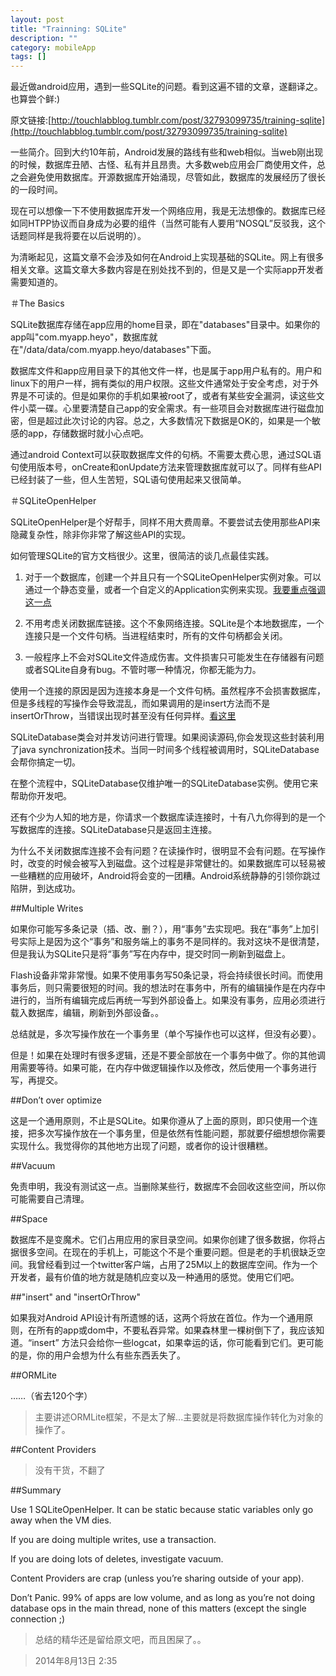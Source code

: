 ```yaml
---
layout: post 
title: "Trainning: SQLite"
description: ""
category: mobileApp
tags: []
---
```


最近做android应用，遇到一些SQLite的问题。看到这遍不错的文章，遂翻译之。也算尝个鲜:)

原文链接:[http://touchlabblog.tumblr.com/post/32793099735/training-sqlite](http://touchlabblog.tumblr.com/post/32793099735/training-sqlite)


一些简介。回到大约10年前，Android发展的路线有些和web相似。当web刚出现的时候，数据库丑陋、古怪、私有并且昂贵。大多数web应用会厂商使用文件，总之会避免使用数据库。开源数据库开始涌现，尽管如此，数据库的发展经历了很长的一段时间。

现在可以想像一下不使用数据库开发一个网络应用，我是无法想像的。数据库已经如同HTPP协议而自身成为必要的组件（当然可能有人要用“NOSQL”反驳我，这个话题同样是我将要在以后说明的）。

为清晰起见，这篇文章不会涉及如何在Android上实现基础的SQLite。网上有很多相关文章。这篇文章大多数内容是在别处找不到的，但是又是一个实际app开发者需要知道的。

＃The Basics

SQLite数据库存储在app应用的home目录，即在"databases"目录中。如果你的app叫"com.myapp.heyo"，数据库就在"/data/data/com.myapp.heyo/databases"下面。

数据库文件和app应用目录下的其他文件一样，也是属于app用户私有的。用户和linux下的用户一样，拥有类似的用户权限。这些文件通常处于安全考虑，对于外界是不可读的。但是如果你的手机如果被root了，或者有某些安全漏洞，读这些文件小菜一碟。心里要清楚自己app的安全需求。有一些项目会对数据库进行磁盘加密，但是超过此次讨论的内容。总之，大多数情况下数据是OK的，如果是一个敏感的app，存储数据时就小心点吧。

通过android Context可以获取数据库文件的句柄。不需要太费心思，通过SQL语句使用版本号，onCreate和onUpdate方法来管理数据库就可以了。同样有些API已经封装了一些，但人生苦短，SQL语句使用起来又很简单。

＃SQLiteOpenHelper

SQLiteOpenHelper是个好帮手，同样不用大费周章。不要尝试去使用那些API来隐藏复杂性，除非你非常了解这些API的实现。

如何管理SQLite的官方文档很少。这里，很简洁的谈几点最佳实践。

1. 对于一个数据库，创建一个并且只有一个SQLiteOpenHelper实例对象。可以通过一个静态变量，或者一个自定义的Application实例来实现。[我要重点强调这一点](http://stackoverflow.com/questions/2493331/what-are-the-best-practices-for-sqlite-on-android/3689883#3689883)

2. 不用考虑关闭数据库链接。这个不象网络连接。SQLite是个本地数据库，一个连接只是一个文件句柄。当进程结束时，所有的文件句柄都会关闭。

3. 一般程序上不会对SQLite文件造成伤害。文件损害只可能发生在存储器有问题或者SQLite自身有bug。不管时哪一种情况，你都无能为力。

使用一个连接的原因是因为连接本身是一个文件句柄。虽然程序不会损害数据库，但是多线程的写操作会导致混乱，而如果调用的是insert方法而不是insertOrThrow，当错误出现时甚至没有任何异样。[看这里](http://stackoverflow.com/questions/2493331/what-are-the-best-practices-for-sqlite-on-android/3689883#3689883)

SQLiteDatabase类会对并发访问进行管理。如果阅读源码,你会发现这些封装利用了java synchronization技术。当同一时间多个线程被调用时，SQLiteDatabase会帮你搞定一切。

在整个流程中，SQLiteDatabase仅维护唯一的SQLiteDatabase实例。使用它来帮助你开发吧。

还有个少为人知的地方是，你请求一个数据库读连接时，十有八九你得到的是一个写数据库的连接。SQLiteDatabase只是返回主连接。

为什么不关闭数据库连接不会有问题？在读操作时，很明显不会有问题。在写操作时，改变的时候会被写入到磁盘。这个过程是非常健壮的。如果数据库可以轻易被一些糟糕的应用破坏，Android将会变的一团糟。Android系统静静的引领你跳过陷阱，到达成功。

##Multiple Writes

如果你可能写多条记录（插、改、删？），用“事务”去实现吧。我在“事务”上加引号实际上是因为这个“事务”和服务端上的事务不是同样的。我对这块不是很清楚，但是我认为SQLite只是将“事务”写在内存中，提交时同一刷新到磁盘上。

Flash设备非常非常慢。如果不使用事务写50条记录，将会持续很长时间。而使用事务后，则只需要很短的时间。我的想法时在事务中，所有的编辑操作是在内存中进行的，当所有编辑完成后再统一写到外部设备上。如果没有事务，应用必须进行载入数据库，编辑，刷新到外部设备。。

总结就是，多次写操作放在一个事务里（单个写操作也可以这样，但没有必要）。

但是！如果在处理时有很多逻辑，还是不要全部放在一个事务中做了。你的其他调用需要等待。如果可能，在内存中做逻辑操作以及修改，然后使用一个事务进行写，再提交。

##Don’t over optimize

这是一个通用原则，不止是SQLite。如果你遵从了上面的原则，即只使用一个连接，把多次写操作放在一个事务里，但是依然有性能问题，那就要仔细想想你需要实现什么。我觉得你的其他地方出现了问题，或者你的设计很糟糕。

##Vacuum

免责申明，我没有测试这一点。当删除某些行，数据库不会回收这些空间，所以你可能需要自己清理。

##Space

数据库不是变魔术。它们占用应用的家目录空间。如果你创建了很多数据，你将占据很多空间。在现在的手机上，可能这个不是个重要问题。但是老的手机很缺乏空间。我曾经看到过一个twitter客户端，占用了25M以上的数据库空间。作为一个开发者，最有价值的地方就是随机应变以及一种通用的感觉。使用它们吧。

##"insert" and "insertOrThrow"

如果我对Android API设计有所遗憾的话，这两个将放在首位。作为一个通用原则，在所有的app或dom中，不要私吞异常。如果森林里一棵树倒下了，我应该知道。“insert” 方法只会给你一些logcat，如果幸运的话，你可能看到它们。更可能的是，你的用户会想为什么有些东西丢失了。

##ORMLite

……（省去120个字）

> 主要讲述ORMLite框架，不是太了解...主要就是将数据库操作转化为对象的操作了。

##Content Providers

> 没有干货，不翻了


##Summary

Use 1 SQLiteOpenHelper. It can be static because static variables only go away when the VM dies.

If you are doing multiple writes, use a transaction.

If you are doing lots of deletes, investigate vacuum.

Content Providers are crap (unless you’re sharing outside of your app).

Don’t Panic. 99% of apps are low volume, and as long as you’re not doing database ops in the main thread, none of this matters (except the single connection ;)

>总结的精华还是留给原文吧，而且困屎了。。

>2014年8月13日 2:35



